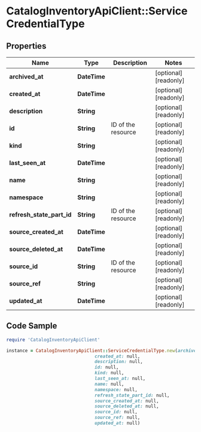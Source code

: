 # CatalogInventoryApiClient::ServiceCredentialType

## Properties

Name | Type | Description | Notes
------------ | ------------- | ------------- | -------------
**archived_at** | **DateTime** |  | [optional] [readonly] 
**created_at** | **DateTime** |  | [optional] [readonly] 
**description** | **String** |  | [optional] [readonly] 
**id** | **String** | ID of the resource | [optional] [readonly] 
**kind** | **String** |  | [optional] [readonly] 
**last_seen_at** | **DateTime** |  | [optional] [readonly] 
**name** | **String** |  | [optional] [readonly] 
**namespace** | **String** |  | [optional] [readonly] 
**refresh_state_part_id** | **String** | ID of the resource | [optional] [readonly] 
**source_created_at** | **DateTime** |  | [optional] [readonly] 
**source_deleted_at** | **DateTime** |  | [optional] [readonly] 
**source_id** | **String** | ID of the resource | [optional] [readonly] 
**source_ref** | **String** |  | [optional] [readonly] 
**updated_at** | **DateTime** |  | [optional] [readonly] 

## Code Sample

```ruby
require 'CatalogInventoryApiClient'

instance = CatalogInventoryApiClient::ServiceCredentialType.new(archived_at: null,
                                 created_at: null,
                                 description: null,
                                 id: null,
                                 kind: null,
                                 last_seen_at: null,
                                 name: null,
                                 namespace: null,
                                 refresh_state_part_id: null,
                                 source_created_at: null,
                                 source_deleted_at: null,
                                 source_id: null,
                                 source_ref: null,
                                 updated_at: null)
```


